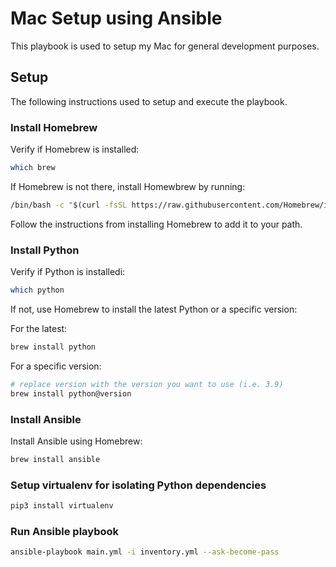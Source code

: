 # Mac Setup using Ansible

This playbook is used to setup my Mac for general development purposes.


## Setup

The following instructions used to setup and execute the playbook.

### Install Homebrew

Verify if Homebrew is installed:
```bash
which brew
```

If Homebrew is not there, install Homewbrew by running:
```bash
/bin/bash -c "$(curl -fsSL https://raw.githubusercontent.com/Homebrew/install/HEAD/install.sh)"
```

Follow the instructions from installing Homebrew to add it to your path.

### Install Python

Verify if Python is installedi:

```bash
which python
```

If not, use Homebrew to install the latest Python or a specific version:

For the latest:
```bash
brew install python
```

For a specific version:

```bash
# replace version with the version you want to use (i.e. 3.9)
brew install python@version
```
### Install Ansible

Install Ansible using Homebrew:

```bash
brew install ansible
```

### Setup virtualenv for isolating Python dependencies

```bash
pip3 install virtualenv
```

### Run Ansible playbook

```bash
ansible-playbook main.yml -i inventory.yml --ask-become-pass
```
